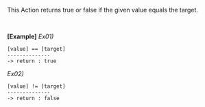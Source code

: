 This Action returns true or false if the given value equals the target.

<br/>

**[Example]**
*Ex01)*
```
[value] == [target]
--------------
-> return : true
```
*Ex02)*
```
[value] != [target]
--------------
-> return : false
```
